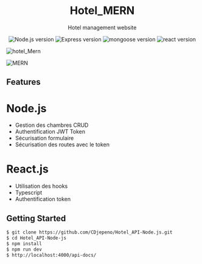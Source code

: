 <p align="center"><h1 align="center">
Hotel_MERN
</h1>

<p align="center">
  Hotel management website
</p>

<p align="center">
    <img src="https://img.shields.io/badge/Node.js-V.15.11.0-green" alt="Node.js version">
    <img src="https://img.shields.io/badge/Express-V%204.17.1-green" alt="Express version">
    <img src="https://img.shields.io/badge/Mongoose-V%5E5.10.7-green" alt="mongoose version">
  <img src="https://img.shields.io/badge/React-V%2017.0.2-green" alt="react version">
</p>

![hotel_Mern](https://user-images.githubusercontent.com/43074465/113595287-1be18980-9639-11eb-8333-07c74be5d4fb.png)


![MERN](https://user-images.githubusercontent.com/43074465/113595320-23a12e00-9639-11eb-9681-1414ca5f19d8.jpg)



## Features
# Node.js
- Gestion des chambres CRUD
- Authentification JWT Token
- Sécurisation formulaire
- Sécurisation des routes avec le token

# React.js
- Utilisation des hooks
- Typescript
- Authentification token


## Getting Started
```bash
$ git clone https://github.com/CDjepeno/Hotel_API-Node.js.git
$ cd Hotel_API-Node-js
$ npm install
$ npm run dev 
$ http://localhost:4000/api-docs/
```
